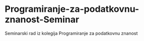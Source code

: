# Programiranje-za-podatkovnu-znanost-Seminar
Seminarski rad iz kolegija Programiranje za podatkovnu znanost
